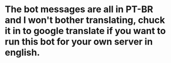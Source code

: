 # The bot messages are all in PT-BR and I won't bother translating, chuck it in to google translate if you want to run this bot for your own server in english.
